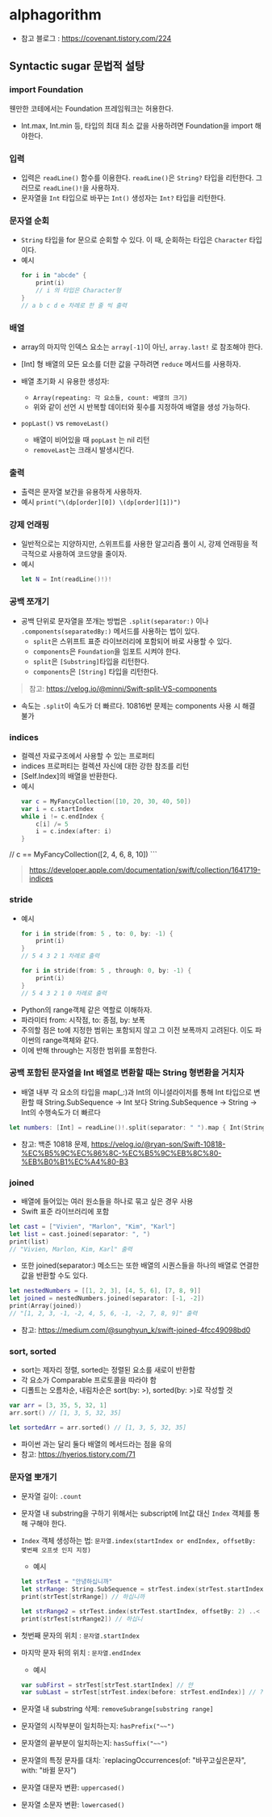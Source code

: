 # alphagorithm
- 참고 블로그 : https://covenant.tistory.com/224

## Syntactic sugar 문법적 설탕

### import Foundation
웬만한 코테에서는 Foundation 프레임워크는 허용한다.
- Int.max, Int.min 등, 타입의 최대 최소 값을 사용하려면 Foundation을 import 해야한다.

### 입력
- 입력은 `readLine()` 함수를 이용한다. `readLine()`은 `String?` 타입을 리턴한다. 그러므로 `readLine()!`을 사용하자.
- 문자열을 `Int` 타입으로 바꾸는 `Int()` 생성자는 `Int?` 타입을 리턴한다.

### 문자열 순회
- `String` 타입을 for 문으로 순회할 수 있다. 이 때, 순회하는 타입은 `Character` 타입이다.
- 예시 
    ```swift
    for i in "abcde" {
        print(i)
        // i 의 타입은 Character형
    }
    // a b c d e 차례로 한 줄 씩 출력
    ```

### 배열
- array의 마지막 인덱스 요소는 `array[-1]`이 아닌, `array.last!` 로 참조해야 한다.

- [Int] 형 배열의 모든 요소를 더한 값을 구하려면 `reduce` 메서드를 사용하자.

- 배열 초기화 시 유용한 생성자:
    - `Array(repeating: 각 요소들, count: 배열의 크기)`
    - 위와 같이 선언 시 반복할 데이터와 횟수를 지정하여 배열을 생성 가능하다.

- `popLast()` vs `removeLast()`
    - 배열이 비어있을 때 `popLast` 는 nil 리턴
    - `removeLast`는 크래시 발생시킨다.

### 출력
- 출력은 문자열 보간을 유용하게 사용하자. 
- 예시 `print("\(dp[order][0]) \(dp[order][1])")`

### 강제 언래핑
- 일반적으로는 지양하지만, 스위프트를 사용한 알고리즘 풀이 시, 강제 언래핑을 적극적으로 사용하여 코드양을 줄이자.
- 예시
    ```swift
    let N = Int(readLine()!)!
    ```

### 공백 쪼개기
- 공백 단위로 문자열을 쪼개는 방법은 `.split(separator:)` 이나 `.components(separatedBy:)` 메서드를 사용하는 법이 있다.
    - `split`은 스위프트 표준 라이브러리에 포함되어 바로 사용할 수 있다.
    - `components`은 `Foundation`을 임포트 시켜야 한다.
    - `split`은 `[Substring]`타입을 리턴한다.
    - `components`은 `[String]` 타입을 리턴한다.
> 참고: https://velog.io/@minni/Swift-split-VS-components
- 속도는 `.split`이 속도가 더 빠르다. 10816번 문제는 components 사용 시 해결 불가

### indices
- 컬렉션 자료구조에서 사용할 수 있는 프로퍼티
- indices 프로퍼티는 컬렉션 자신에 대한 강한 참조를 리턴
- [Self.Index]의 배열을 반환한다.
- 예시
    ```swift
    var c = MyFancyCollection([10, 20, 30, 40, 50])
    var i = c.startIndex
    while i != c.endIndex {
        c[i] /= 5
        i = c.index(after: i)
    }
// c == MyFancyCollection([2, 4, 6, 8, 10])
    ```

> https://developer.apple.com/documentation/swift/collection/1641719-indices


### stride

- 예시
    ```swift
    for i in stride(from: 5 , to: 0, by: -1) {
        print(i)
    }
    // 5 4 3 2 1 차례로 출력

    for i in stride(from: 5 , through: 0, by: -1) {
        print(i)
    }
    // 5 4 3 2 1 0 차례로 출력
    ```
- Python의 range객체 같은 역할로 이해하자.
- 파라미터 from: 시작점, to: 종점, by: 보폭
- 주의할 점은 to에 지정한 범위는 포함되지 않고 그 이전 보폭까지 고려된다. 이도 파이썬의 range객체와 같다.
- 이에 반해 through는 지정한 범위를 포함한다.

### 공백 포함된 문자열을 Int 배열로 변환할 때는 String 형변환을 거치자
- 배열 내부 각 요소의 타입을 map(_:)과 Int의 이니셜라이저를 통해 Int 타입으로 변환할 때 String.SubSequence -> Int 보다 String.SubSequence -> String -> Int의 수행속도가 더 빠르다
```swift
let numbers: [Int] = readLine()!.split(separator: " ").map { Int(String($0))! }
```
- 참고: 백준 10818 문제, https://velog.io/@ryan-son/Swift-10818-%EC%B5%9C%EC%86%8C-%EC%B5%9C%EB%8C%80-%EB%B0%B1%EC%A4%80-B3

### joined
- 배열에 들어있는 여러 원소들을 하나로 묶고 싶은 경우 사용
- Swift 표준 라이브러리에 포함
```swift
let cast = ["Vivien", "Marlon", "Kim", "Karl"]
let list = cast.joined(separator: ", ")
print(list)
// "Vivien, Marlon, Kim, Karl" 출력
```

- 또한 joined(separator:) 메소드는 또한 배열의 시퀀스들을 하나의 배열로 연결한 값을 반환할 수도 있다.
```swift
let nestedNumbers = [[1, 2, 3], [4, 5, 6], [7, 8, 9]]
let joined = nestedNumbers.joined(separator: [-1, -2])
print(Array(joined))
// "[1, 2, 3, -1, -2, 4, 5, 6, -1, -2, 7, 8, 9]" 출력
```
- 참고: https://medium.com/@sunghyun_k/swift-joined-4fcc49098bd0

### sort, sorted
- sort는 제자리 정렬, sorted는 정렬된 요소를 새로이 반환함
- 각 요소가 Comparable 프로토콜을 따라야 함
- 디폴트는 오름차순, 내림차순은 sort(by: >), sorted(by: >)로 작성할 것
```swift
var arr = [3, 35, 5, 32, 1]
arr.sort() // [1, 3, 5, 32, 35]

let sortedArr = arr.sorted() // [1, 3, 5, 32, 35]
```
- 파이썬 과는 달리 둘다 배열의 메서드라는 점을 유의
- 참고: https://hyerios.tistory.com/71

### 문자열 뽀개기
- 문자열 길이: `.count`
- 문자열 내 substring을 구하기 위해서는 subscript에 Int값 대신 `Index` 객체를 통해 구해야 한다.
- `Index` 객체 생성하는 법: `문자열.index(startIndex or endIndex, offsetBy: 몇번째 오프셋 인지 지정)`
    - 예시
    ```swift
    let strTest = "안녕하십니까"
    let strRange: String.SubSequence = strTest.index(strTest.startIndex, offsetBy: 2) ... strTest.index(strTest.endIndex, offsetBy: -2) // 타입에 주의할 것
    print(strTest[strRange]) // 하십니까

    let strRange2 = strTest.index(strTest.startIndex, offsetBy: 2) ..< strTest.index(strTest.endIndex, offsetBy: -2)
    print(strTest[strRange2]) // 하십니
    ```
- 첫번째 문자의 위치 : `문자열.startIndex`
- 마지막 문자 뒤의 위치 : `문자열.endIndex`
    - 예시
    ```swift
    var subFirst = strTest[strTest.startIndex] // 안
    var subLast = strTest[strTest.index(before: strTest.endIndex)] // ?
    ```
- 문자열 내 substring 삭제: `removeSubrange[substring range]`

- 문자열의 시작부분이 일치하는지: `hasPrefix("~~")`
- 문자열의 끝부분이 일치하는지: `hasSuffix("~~")`

- 문자열의 특정 문자를 대치: `replacingOccurrences(of: "바꾸고싶은문자", with: "바뀔 문자")

- 문자열 대문자 변환: `uppercased()`
- 문자열 소문자 변환: `lowercased()`
